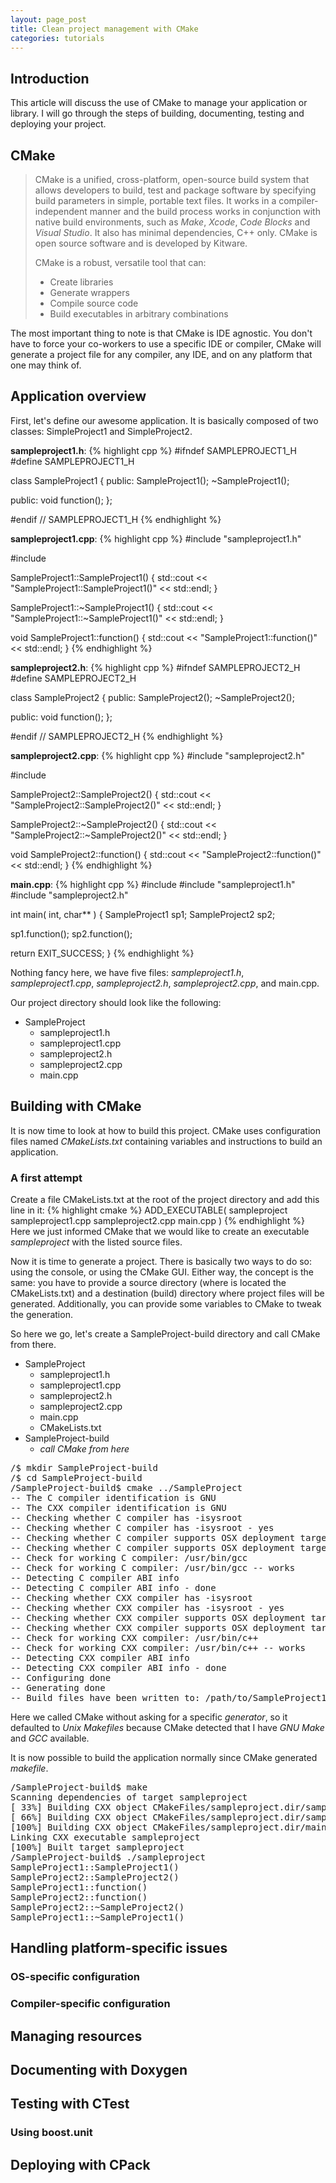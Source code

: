 ```yaml
---
layout: page_post
title: Clean project management with CMake
categories: tutorials
---
```

Introduction
------------
This article will discuss the use of CMake to manage your application or library. I will go through the steps of building, documenting, testing and deploying your project.

CMake
-----
> CMake is a unified, cross-platform, open-source build system that allows developers to build, test and package software by specifying build parameters in simple, portable text files. It works in a compiler-independent manner and the build process works in conjunction with native build environments, such as _Make_, _Xcode_, _Code Blocks_ and _Visual Studio_. It also has minimal dependencies, C++ only. CMake is open source software and is developed by Kitware.
> 
> CMake is a robust, versatile tool that can:
> 
> * Create libraries
> * Generate wrappers
> * Compile source code
> * Build executables in arbitrary combinations

The most important thing to note is that CMake is IDE agnostic. You don't have to force your co-workers to use a specific IDE or compiler, CMake will generate a project file for any compiler, any IDE, and on any platform that one may think of.

Application overview
--------------------

First, let's define our awesome application. It is basically composed of two classes: SimpleProject1 and SimpleProject2.

__sampleproject1.h__:
{% highlight cpp %}
#ifndef SAMPLEPROJECT1_H
#define SAMPLEPROJECT1_H

class SampleProject1
{
public:
  SampleProject1();
  ~SampleProject1();
  
public:
  void function();
};

#endif // SAMPLEPROJECT1_H
{% endhighlight %}

__sampleproject1.cpp__:
{% highlight cpp %}
#include "sampleproject1.h"

#include <iostream>

SampleProject1::SampleProject1()
{
  std::cout << "SampleProject1::SampleProject1()" << std::endl;
}

SampleProject1::~SampleProject1()
{
  std::cout << "SampleProject1::~SampleProject1()" << std::endl;
}

void SampleProject1::function()
{
  std::cout << "SampleProject1::function()" << std::endl;
}
{% endhighlight %}

__sampleproject2.h__:
{% highlight cpp %}
#ifndef SAMPLEPROJECT2_H
#define SAMPLEPROJECT2_H

class SampleProject2
{
public:
  SampleProject2();
  ~SampleProject2();
  
public:
  void function();
};

#endif // SAMPLEPROJECT2_H
{% endhighlight %}

__sampleproject2.cpp__:
{% highlight cpp %}
#include "sampleproject2.h"

#include <iostream>

SampleProject2::SampleProject2()
{
  std::cout << "SampleProject2::SampleProject2()" << std::endl;
}

SampleProject2::~SampleProject2()
{
  std::cout << "SampleProject2::~SampleProject2()" << std::endl;
}

void SampleProject2::function()
{
  std::cout << "SampleProject2::function()" << std::endl;
}
{% endhighlight %}

__main.cpp__:
{% highlight cpp %}
#include <cstdlib>
#include "sampleproject1.h"
#include "sampleproject2.h"

int main( int, char** )
{
  SampleProject1 sp1;
  SampleProject2 sp2;
  
  sp1.function();
  sp2.function();
  
  return EXIT_SUCCESS;
}
{% endhighlight %}

Nothing fancy here, we have five files: _sampleproject1.h_, _sampleproject1.cpp_, _sampleproject2.h_, _sampleproject2.cpp_, and main.cpp.

Our project directory should look like the following:

* SampleProject
  * sampleproject1.h
  * sampleproject1.cpp
  * sampleproject2.h
  * sampleproject2.cpp
  * main.cpp

Building with CMake
-------------------

It is now time to look at how to build this project.
CMake uses configuration files named _CMakeLists.txt_ containing variables and instructions to build an application.

### A first attempt

Create a file CMakeLists.txt at the root of the project directory and add this line in it:
{% highlight cmake %}
ADD_EXECUTABLE( sampleproject sampleproject1.cpp sampleproject2.cpp main.cpp )
{% endhighlight %}
Here we just informed CMake that we would like to create an executable _sampleproject_ with the listed source files.

Now it is time to generate a project. There is basically two ways to do so: using the console, or using the CMake GUI. Either way, the concept is the same: you have to provide a source directory (where is located the CMakeLists.txt) and a destination (build) directory where project files will be generated. Additionally, you can provide some variables to CMake to tweak the generation.

So here we go, let's create a SampleProject-build directory and call CMake from there.

* SampleProject
  * sampleproject1.h
  * sampleproject1.cpp
  * sampleproject2.h
  * sampleproject2.cpp
  * main.cpp
  * CMakeLists.txt
* SampleProject-build
  * _call CMake from here_

<pre class="console">
<span class="prompt">/$</span> mkdir SampleProject-build
<span class="prompt">/$</span> cd SampleProject-build
<span class="prompt">/SampleProject-build$</span> cmake ../SampleProject
-- The C compiler identification is GNU
-- The CXX compiler identification is GNU
-- Checking whether C compiler has -isysroot
-- Checking whether C compiler has -isysroot - yes
-- Checking whether C compiler supports OSX deployment target flag
-- Checking whether C compiler supports OSX deployment target flag - yes
-- Check for working C compiler: /usr/bin/gcc
-- Check for working C compiler: /usr/bin/gcc -- works
-- Detecting C compiler ABI info
-- Detecting C compiler ABI info - done
-- Checking whether CXX compiler has -isysroot
-- Checking whether CXX compiler has -isysroot - yes
-- Checking whether CXX compiler supports OSX deployment target flag
-- Checking whether CXX compiler supports OSX deployment target flag - yes
-- Check for working CXX compiler: /usr/bin/c++
-- Check for working CXX compiler: /usr/bin/c++ -- works
-- Detecting CXX compiler ABI info
-- Detecting CXX compiler ABI info - done
-- Configuring done
-- Generating done
-- Build files have been written to: /path/to/SampleProject1-build
</pre>

Here we called CMake without asking for a specific _generator_, so it defaulted to _Unix Makefiles_ because CMake detected that I have _GNU Make_ and _GCC_ available.

It is now possible to build the application normally since CMake generated _makefile_.

<pre class="console">
<span class="prompt">/SampleProject-build$</span> make
Scanning dependencies of target sampleproject
[ 33%] Building CXX object CMakeFiles/sampleproject.dir/sampleproject1.cpp.o
[ 66%] Building CXX object CMakeFiles/sampleproject.dir/sampleproject2.cpp.o
[100%] Building CXX object CMakeFiles/sampleproject.dir/main.cpp.o
Linking CXX executable sampleproject
[100%] Built target sampleproject
<span class="prompt">/SampleProject-build$</span> ./sampleproject
SampleProject1::SampleProject1()
SampleProject2::SampleProject2()
SampleProject1::function()
SampleProject2::function()
SampleProject2::~SampleProject2()
SampleProject1::~SampleProject1()
</pre>

Handling platform-specific issues
---------------------------------

### OS-specific configuration
### Compiler-specific configuration

Managing resources
------------------

Documenting with Doxygen
------------------------

Testing with CTest
------------------

### Using boost.unit

Deploying with CPack
--------------------

